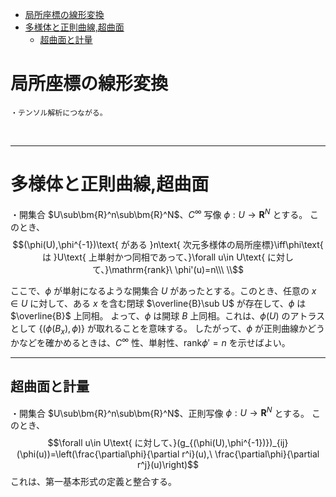 
- [局所座標の線形変換](#局所座標の線形変換)
- [多様体と正則曲線,超曲面](#多様体と正則曲線超曲面)
  - [超曲面と計量](#超曲面と計量)



# 局所座標の線形変換

    ・テンソル解析につながる。
<br>

---

# 多様体と正則曲線,超曲面

・開集合 $U\sub\bm{R}^n\sub\bm{R}^N$、$C^{\infty}$ 写像 $\phi:U\to\bm{R}^{N}$ とする。
このとき、
$$(\phi(U),\phi^{-1})\text{ がある }n\text{ 次元多様体の局所座標}\iff\phi\text{ は }U\text{ 上単射かつ同相であって、}\forall u\in U\text{ に対して、}\mathrm{rank}\ \phi'(u)=n\\\ \\$$

ここで、$\phi$ が単射になるような開集合 $U$ があったとする。このとき、任意の $x\in U$ に対して、ある $x$ を含む閉球 $\overline{B}\sub U$ が存在して、$\phi$ は $\overline{B}$ 上同相。
よって、$\phi$ は開球 $B$ 上同相。これは、$\phi(U)$ のアトラスとして $\{(\phi(B_{x}),\phi)\}$ が取れることを意味する。
したがって、$\phi$ が正則曲線かどうかなどを確かめるときは、$C^{\infty}$ 性、単射性、$\mathrm{rank}\phi'=n$ を示せばよい。

---

## 超曲面と計量

・開集合 $U\sub\bm{R}^n\sub\bm{R}^N$、正則写像 $\phi:U\to\bm{R}^N$ とする。
このとき、
$$\forall u\in U\text{ に対して、}(g_{(\phi(U),\phi^{-1})})_{ij}(\phi(u))=\left(\frac{\partial\phi}{\partial r^i}(u),\ \frac{\partial\phi}{\partial r^j}(u)\right)$$
これは、第一基本形式の定義と整合する。